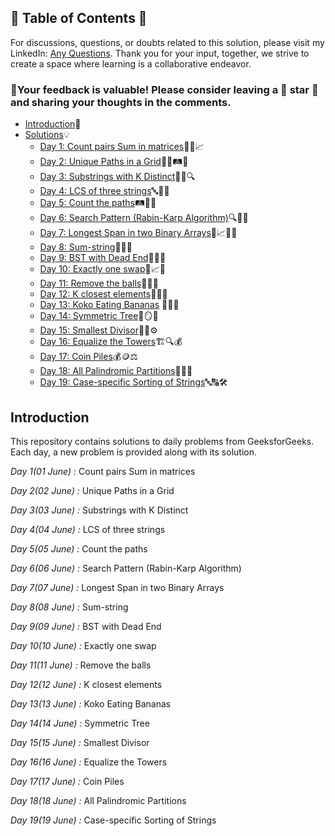 ## 📜 Table of Contents 📜

For discussions, questions, or doubts related to this solution, please visit my LinkedIn: [Any Questions](https://www.linkedin.com/in/patel-hetkumar-sandipbhai-8b110525a). Thank you for your input, together, we strive to create a space where learning is a collaborative endeavor.

### 🔮Your feedback is valuable! Please consider leaving a 🌟 star 🌟 and sharing your thoughts in the comments.

- [Introduction](../README.md)📝
- [Solutions]()💡
  - [Day 1: Count pairs Sum in matrices](01(June)%20Count%20pairs%20Sum%20in%20matrices.md)🔢➕📈
  - [Day 2: Unique Paths in a Grid](02(June)%20Unique%20Paths%20in%20a%20Grid.md)🚶‍♂️🛤️🧭
  - [Day 3: Substrings with K Distinct](03(June)%20Substrings%20with%20K%20Distinct.md)🧵🔡🔍
  - [Day 4: LCS of three strings](04(June)%20LCS%20of%20three%20strings.md)🔤🔁🧬
  - [Day 5: Count the paths](05(June)%20Count%20the%20paths.md)🛤️🌳🏁
  - [Day 6: Search Pattern (Rabin-Karp Algorithm)](06(June)%20Search%20Pattern%20(Rabin-Karp%20Algorithm).md)🔍🔢🧪
  - [Day 7: Longest Span in two Binary Arrays](07(June)%20Longest%20Span%20in%20two%20Binary%20Arrays.md)🧮📈🕵️‍♂️
  - [Day 8: Sum-string](08(June)%20Sum-string.md)🔢🧮🔁
  - [Day 9: BST with Dead End](09(June)%20BST%20with%20Dead%20End.md)🌳🔚🚧
  - [Day 10: Exactly one swap](10(June)%20Exactly%20one%20swap.md)🔄📈👥
  - [Day 11: Remove the balls](11(June)%20Remove%20the%20balls.md)🎱🧹🧊
  - [Day 12: K closest elements](12(June)%20K%20closest%20elements.md)📍🔢🧲
  - [Day 13: Koko Eating Bananas](13(June)%20Koko%20Eating%20Bananas.md) 🐒🍌⏰
  - [Day 14: Symmetric Tree](14(June)%20Symmetric%20Tree.md)🌳🪞🤖
  - [Day 15: Smallest Divisor](15(June)%20Smallest%20Divisor.md)🔢➗⚙️
  - [Day 16: Equalize the Towers](16(June)%20Equalize%20the%20Towers.md)🏗️🔍💰
  - [Day 17: Coin Piles](17(June)%20Coin%20Piles.md)💰🪙⚖️
  - [Day 18: All Palindromic Partitions](18(June)%20All%20Palindromic%20Partitions.md)🧵🧪🧬
  - [Day 19: Case-specific Sorting of Strings](19(June)%20Case-specific%20Sorting%20of%20Strings.md)🔤🔠🛠️	









## Introduction

This repository contains solutions to daily problems from GeeksforGeeks. Each day, a new problem is provided along with its solution.

*Day 1(01 June) :* Count pairs Sum in matrices

*Day 2(02 June) :* Unique Paths in a Grid

*Day 3(03 June) :* Substrings with K Distinct

*Day 4(04 June) :* LCS of three strings

*Day 5(05 June) :* Count the paths

*Day 6(06 June) :* Search Pattern (Rabin-Karp Algorithm)

*Day 7(07 June) :* Longest Span in two Binary Arrays

*Day 8(08 June) :* Sum-string

*Day 9(09 June) :* BST with Dead End

*Day 10(10 June) :* Exactly one swap

*Day 11(11 June) :* Remove the balls

*Day 12(12 June) :* K closest elements

*Day 13(13 June) :* Koko Eating Bananas

*Day 14(14 June) :* Symmetric Tree

*Day 15(15 June) :* Smallest Divisor

*Day 16(16 June) :* Equalize the Towers 

*Day 17(17 June) :* Coin Piles

*Day 18(18 June) :* All Palindromic Partitions

*Day 19(19 June) :* Case-specific Sorting of Strings

<!--*Day 20(20 June) :* Burning Tree

*Day 21(21 June) :* Kth Smallest Number in Multiplication Table

*Day 22(22 June) :* Minimum Deletions

*Day 23(23 June) :* Dice throw

*Day 24(24 June) :* Sum of all substrings of a number

*Day 25(25 June) :* Pythagorean Triplet

*Day 26(26 June) :* Insert in Sorted Circular Linked List

*Day 27(27 June) :* Print leaf nodes from preorder traversal of BST

*Day 28(28 June) :* Find rectangle with corners as 1

*Day 29(29 June) :* Sum of nodes on the longest path

*Day 30(30 June) :* Closest Neighbour in BST-->

